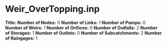# Weir_OverTopping.inp
**Title:** 
**Number of Nodes:** 0
**Number of Links:** 1
**Number of Pumps:** 0
**Number of Weirs:** 1
**Number of Orifices:** 0
**Number of Outfalls:** 2
**Number of Storages:** 1
**Number of Outlets:** 0
**Number of Subcatchments:** 2
**Number of Raingages:** 1
